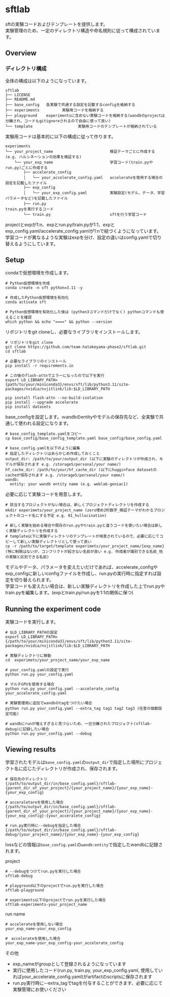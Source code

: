 # sftlab
sftの実験コードおよびテンプレートを提供します。  
実験管理のため、一定のディレクトリ構造や命名規則に従って構成されています。

## Overview
### ディレクトリ構成
全体の構成は以下のようになっています。
```
sftlab
├── LICENSE
├── README.md
├── base_config   各実験で共通する設定を記載するconfigを格納する
├── experiments　　　　　　実験用コードを格納する
├── playground    experimentsに含めない実験コードを格納する(wandbのprojectは分離され、コードもgitignoreされるので自由に使って良い)
└── template　　　　　　　　　　　　実験用コードのテンプレートが格納されている
```
実験用コードは基本的に以下の構成に従って作ります。
```
experiments                  
└── your_project_name                         検証テーマごとに作成する(e.g. ハルシネーションの効果を検証する)
    └── your_exp_name                         学習コード(train.pyやrun.py)ごとに作成する
        ├── accelerate_config
        │   └── your_accelerate_config.yaml   accelerateを使用する場合の設定を記載したファイル
        ├── exp_config
        │   └── your_exp_config.yaml          実験設定(モデル、データ、学習パラメータなど)を記載したファイル
        ├── run.py　　　　　　　　　　　　　　　　　　　　　　　　　　　　　　　　　　　　　　　　　　　　　　　　　　　　　　　　　train.pyを実行するコード
        └── train.py                          sftを行う学習コード
```
projectとexpが1:n、expとrun.py/train.pyが1:1、expとexp_config.yaml/accelerate_config.yamlが1:nで紐づくようになっています。  
学習コードが異なるような実験はexpを分け、設定の違いはconfig.yamlで切り替えるようにしています。 

## Setup
condaで仮想環境を作成します。
```
# Python仮想環境を作成
conda create -n sft python=3.11 -y

# 作成したPython仮想環境を有効化
conda activate sft

# Python仮想環境を有効化した後は (python3コマンドだけでなく) pythonコマンドも使えることを確認
which python && echo "====" && python --version
```
リポジトリをgit cloneし、必要なライブラリをインストールします。
```
# リポジトリをgit clone
git clone https://github.com/team-hatakeyama-phase2/sftlab.git
cd sftlab

# 必要なライブラリのインストール
pip install -r requirements.in 

# この後のflash-attnでエラーになったので以下を実行
export LD_LIBRARY_PATH={path/to/your/miniconda3}/envs/sft/lib/python3.11/site-packages/nvidia/nvjitlink/lib:$LD_LIBRARY_PATH

pip install flash-attn --no-build-isolation
pip install --upgrade accelerate
pip install datasets
```
base_configを設定します。ｗandbのentityやモデルの保存先など、全実験で共通して使われる設定になります。
```
# base_config_template.yamlをコピー
cp base_config/base_config_template.yaml base_config/base_config.yaml 

# base_config.yamlを以下のように編集
# 指定したディレクトリはあらかじめ作成しておくこと
output_dir: /path/to/your/output_dir (以下に実験のディレクトリが作成され、モデルが保存されます e.g. /storage5/personal/your name/)
hf_cache_dir: /path/to/your/hf_cache_dir (以下にhugginface datasetのcacheが保存されます e.g. /storage5/personal/your name/)
wandb:
  entity: your wandb entity name (e.g. weblab-geniac1)
```
必要に応じて実験コードを用意します。
```
# 該当するプロジェクトがない場合は、新しくプロジェクトディレクトリを作成する
mkdir experimets/your_project_name (zero埋め2桁数字_検証テーマがわかるプロジェクトのコード名にする予定 e.g. 01_hullucination)

# 新しく実験を始める場合や既存のrun.pyやtrain.pyと違うコードを使いたい場合は新しく実験ディレクトリを作成する
# template以下に実験ディレクトリのテンプレートが用意されているので、必要に応じてコピーして新しい実験ディレクトリとして使って良い
cp -r /path/to/target/template experimets/your_project_name/{exp_name} (特に制限はないが、コンフリクトが起きない名前が良い e.g. 作成者が識別できる名前_他の実験と区別できる名前)
```
モデルやデータ、パラメータを変えたいだけであれば、accelerate_configやexp_configに新しいconfigファイルを作成し、run.pyの実行時に指定すれば設定を切り替えられます。   
学習コードも変えたい場合は、新しい実験ディレクトリを作成した上でrun.pyやtrain.pyを編集します。(expとtrain.py/run.pyを1:1の関係に保つ)

## Running the experiment code
実験コードを実行します。
```
# $LD_LIBRARY_PATHの設定
export LD_LIBRARY_PATH={/path/to/your/miniconda3}/envs/sft/lib/python3.11/site-packages/nvidia/nvjitlink/lib:$LD_LIBRARY_PATH

# 実験ディレクトリに移動
cd  experimets/your_project_name/your_exp_name

# your_config.yamlの設定で実行
python run.py your_config.yaml

# マルチGPUを使用する場合
python run.py your_config.yaml --accelerate_config your_accelerate_config.yaml

# 実験管理用に追加でwandbのtagをつけたい場合
python run.py your_config.yaml --extra_tag tag1 tag2 tag3 (任意の個数設定可能)

# wandbにrunが増えすぎると見づらいため、一旦分離されたプロジェクト(sftlab-debug)に記録したい場合
python run.py your_config.yaml --debug
```

## Viewing results
学習されたモデルは`base_config.yaml`の`output_dir`で指定した場所にプロジェクト名に応じたディレクトリが作成され、保存されます。  
```
# 保存先のディレクトリ
{/path/to/output_dir/in/base_config.yaml}/sftlab-{parent_dir_of_your_project}/{your_project_name}/{your_exp_name}-{your_exp_config}

# acceraletareを使用した場合
{/path/to/output_dir/in/base_config.yaml}/sftlab-{parent_dir_of_your_project}/{your_project_name}/{your_exp_name}-{your_exp_config}-{your_acceralete_config}

# run.py実行時に--debugを指定した場合
{/path/to/output_dir/in/base_config.yaml}/sftlab-debug/{your_project_name}/{your_exp_name}-{your_exp_config}
```

lossなどの情報は`base_config.yaml`の`wandb:entity`で指定したwandbに記録されます。  

project
```
# --debugをつけてrun.pyを実行した場合
sftlab-debug

# playground以下のprojectでrun.pyを実行した場合
sftlab-playground

# experiments以下のprojectでrun.pyを実行した場合
sftlab-experiments-your_project_name
```

run name
```
# accelerateを使用しない場合
your_exp_name-your_exp_config

#　accelerateを使用した場合
your_exp_name-your_exp_config-your_accelerate_config
```

その他
- exp_nameがgroupとして登録されるようになっています
- 実行に使用したコード(run.py, train.py, your_exp_config.yaml, 使用していればyour_accelerate_config.yaml)がartifactのscriptsに保存されます
- run.py実行時に--extra_tagでtagを付与することができます、必要に応じて実験管理にお使いください


